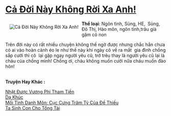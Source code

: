 <a href="https://utruyen.com/truyen/ca-doi-nay-khong-roi-xa-anh/19293/" title="Cả Đời Này Không Rời Xa Anh!"><h1>Cả Đời Này Không Rời Xa Anh!</h1></a><div style="display:table"><img align="right" style="float: left; padding: 10px;" src="https://utruyen.com/images/story/200x260/ca-doi-nay-khong-roi-xa-anh.jpg" alt="Cả Đời Này Không Rời Xa Anh!"><b>Thể loại</b>: Ngôn tình, Sủng, HE,  Sủng, Đô Thị, Hào môn, ngôn tình,trâu già gặm cỏ non<p></p>Trên đời này có rất nhiều chuyện không thế ngờ được nhưng chắc hẳn chưa có ai vào hoàn cảnh éo le như thế này khi ngày cô về ra mắt  gia đình chồng sắp cưới thì cô  lại gặp ngay người yêu cũ, trớ trêu thay là người yêu cũ lại là cháu của chồng mình! Chồng ơi, cháu không muốn cưới nữa cháu muốn đào hôn! </div><p><br><b>Truyện Hay Khác :</b></p><a href="https://utruyen.com/truyen/nhat-duoc-vuong-phi-tham-tien/19131/" alt="Nhặt Được Vương Phi Tham Tiền">Nhặt Được Vương Phi Tham Tiền</a><br/><a href="https://github.com/quanluxury/ngontinhhot/tree/master/truyenhay/20410/" alt="Dạ Khúc">Dạ Khúc</a><br/><a href="https://truyenngontinhay.wordpress.com/2019/10/03/moi-tinh-danh-mon-cuc-cung-tram-ty-cua-de-thieu/" alt="Mối Tình Danh Môn: Cục Cưng Trăm Tỷ Của Đế Thiếu">Mối Tình Danh Môn: Cục Cưng Trăm Tỷ Của Đế Thiếu</a><br/><a href="https://truyenngontinhay.wordpress.com/2019/10/03/ta-sinh-con-cho-tong-tai/" alt="Ta Sinh Con Cho Tổng Tài">Ta Sinh Con Cho Tổng Tài</a><br/>